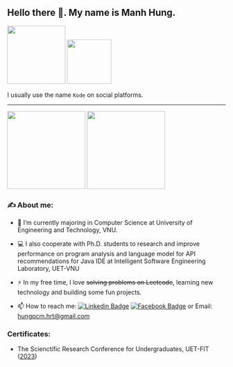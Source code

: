 ## Hello there 👋. My name is Manh Hung.

<div id="header">
  <img src="https://media.giphy.com/media/qgQUggAC3Pfv687qPC/giphy.gif" width="134"/>
  <img src="https://media.giphy.com/media/i4MAH84pqe2m2aVojc/giphy.gif" width="102"/>
</div>

I usually use the name `Kode` on social platforms.

---

<div >
  <img src="https://github-readme-stats.vercel.app/api?username=manhhungpc&show_icons=true&hide=issues&count_private=true&theme=react&bg_color=20232A" height="180">
<img src="https://github-readme-stats.vercel.app/api/top-langs?&username=manhhungpc&hide=css,shell&langs_count=8&layout=compact&exclude_repo=quatangem,JavaFx_Dictionary,UETCodeCamp,DSA_20020138_coursera,DSA_20020138_PhamCongManhHung&theme=react&bg_color=20232A" height="180">
</div>
  
<!-- <img src="https://github-readme-stats.vercel.app/api/top-langs/?username=manhhungpc&hide=shell,css&langs_count=8&exclude_repo=JavaFx_Dictionary,UETCodeCamp&layout=compact&theme=react&bg_color=20232A"> -->

### ✍️ About me:

- 🚀 I’m currently majoring in Computer Science at University of Engineering and Technology, VNU. 

- 💻 I also cooperate with Ph.D. students to research and improve performance on program analysis and language model for API recommendations for Java IDE at Intelligent Software Engineering Laboratory, UET-VNU

- ⚡ In my free time, I love ~~solving problems on Leetcode~~, learning new technology and building some fun projects.

- 📫 How to reach me: [![Linkedin Badge](https://img.shields.io/badge/-LinkedIn-blue?style=flat&logo=Linkedin&logoColor=white)](https://www.linkedin.com/in/manhhung912/) [![Facebook Badge](https://img.shields.io/badge/-Facebook-blue?style=flat&logo=Facebook&logoColor=white)](https://www.facebook.com/manhhung.kode1620/) or Email: [hungpcm.hrt@gmail.com](mailto:hungpcm.hrt@gmail.com)

### Certificates:
- The Scienctific Research Conference for Undergraduates, UET-FIT ([2023](https://drive.google.com/file/d/1IdLqO-zNSqAUEpLi6KPP7yBjTz-iaPC7/view?usp=sharing))
<!-- ### Related link : -->
